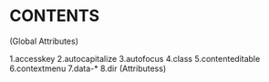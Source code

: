 # CONTENTS
(Global Attributes)

1.accesskey
2.autocapitalize
3.autofocus
4.class
5.contenteditable
6.contextmenu
7.data-*
8.dir
(Attributess)